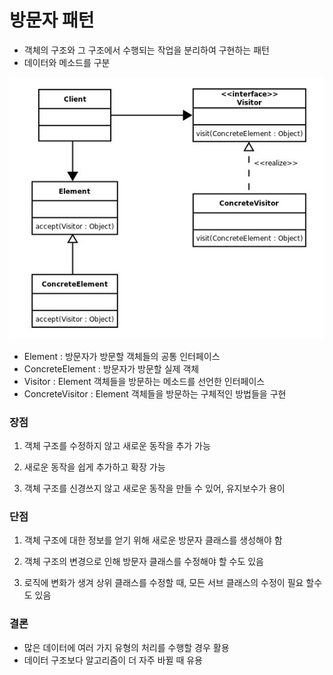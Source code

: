 # 방문자 패턴

- 객체의 구조와 그 구조에서 수행되는 작업을 분리하여 구현하는 패턴
- 데이터와 메소드를 구분

![img.png](img.png)

- Element : 방문자가 방문할 객체들의 공통 인터페이스
- ConcreteElement : 방문자가 방문할 실제 객체
- Visitor : Element 객체들을 방문하는 메소드를 선언한 인터페이스
- ConcreteVisitor : Element 객체들을 방문하는 구체적인 방법들을 구현

### 장점

1. 객체 구조를 수정하지 않고 새로운 동작을 추가 가능


2. 새로운 동작을 쉽게 추가하고 확장 가능


3. 객체 구조를 신경쓰지 않고 새로운 동작을 만들 수 있어, 유지보수가 용이

### 단점

1. 객체 구조에 대한 정보를 얻기 위해 새로운 방문자 클래스를 생성해야 함


2. 객체 구조의 변경으로 인해 방문자 클래스를 수정해야 할 수도 있음


3. 로직에 변화가 생겨 상위 클래스를 수정할 때, 모든 서브 클래스의 수정이 필요 할수도 있음


### 결론

- 많은 데이터에 여러 가지 유형의 처리를 수행할 경우 활용
- 데이터 구조보다 알고리즘이 더 자주 바뀔 때 유용